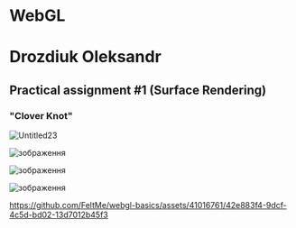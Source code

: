 # WebGL

<h1>Drozdiuk Oleksandr</h1>

<h2>Practical assignment #1 (Surface Rendering)</h2>

<h3>"Clover Knot"</h3>

![Untitled23](https://github.com/FeltMe/webgl-basics/assets/41016761/eaaad69a-f26e-4518-8d2e-9e17e6f8d5f7)

![зображення](https://github.com/FeltMe/webgl-basics/assets/41016761/37acac3e-7163-4065-89cf-77709e569466)

![зображення](https://github.com/FeltMe/webgl-basics/assets/41016761/1c4b218b-08fa-443c-b304-612dc8a48534)

![зображення](https://github.com/FeltMe/webgl-basics/assets/41016761/bec840c4-8179-4c9b-aecf-470c3397b7c8)


https://github.com/FeltMe/webgl-basics/assets/41016761/42e883f4-9dcf-4c5d-bd02-13d7012b45f3

